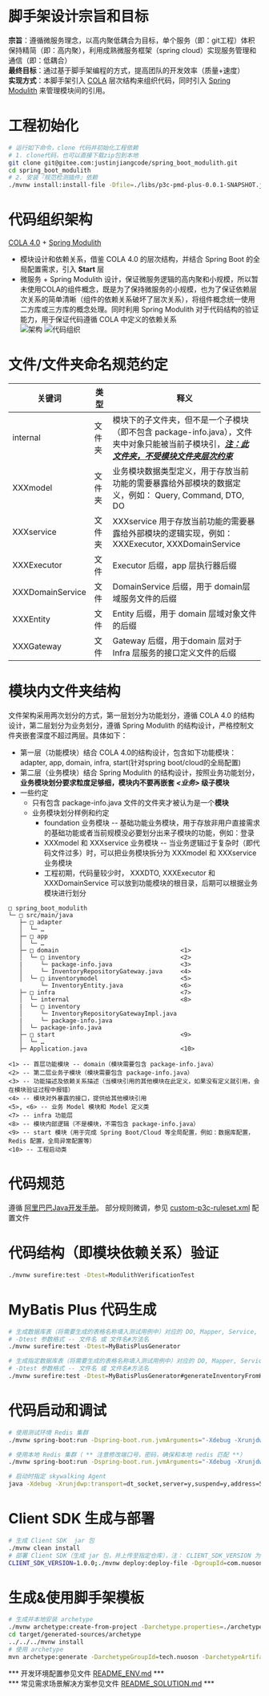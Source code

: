 # 脚手架设计宗旨和目标
**宗旨**：遵循微服务理念，以高内聚低耦合为目标，单个服务（即：git工程）体积保持精简（即：高内聚），利用成熟微服务框架（spring cloud）实现服务管理和通信（即：低耦合）    
**最终目标**：通过基于脚手架编程的方式，提高团队的开发效率（质量+速度）  
**实现方式**：本脚手架引入 [COLA](https://github.com/alibaba/COLA) 层次结构来组织代码，同时引入 [Spring Modulith](https://spring.io/projects/spring-modulith/) 来管理模块间的引用。  

# 工程初始化
```bash
# 运行如下命令，clone 代码并初始化工程依赖
# 1. clone代码，也可以直接下载zip包到本地
git clone git@gitee.com:justinjiangcode/spring_boot_modulith.git
cd spring_boot_modulith
# 2. 安装『规范检测插件』依赖
./mvnw install:install-file -Dfile=./libs/p3c-pmd-plus-0.0.1-SNAPSHOT.jar -DgroupId=com.nuoson -DartifactId=p3c-pmd-plus -Dversion=0.0.1-SNAPSHOT -Dpackaging=jar
```

# 代码组织架构
 [COLA 4.0](https://github.com/alibaba/COLA) + [Spring Modulith](https://spring.io/projects/spring-modulith/)  
* 模块设计和依赖关系，借鉴 COLA 4.0 的层次结构，并结合 Spring Boot 的全局配置需求，引入 **Start** 层  
* 微服务 + Spring Modulith 设计，保证微服务逻辑的高内聚和小规模，所以暂未使用COLA的组件概念，既是为了保持微服务的小规模，也为了保证依赖层次关系的简单清晰（组件的依赖关系破坏了层次关系），将组件概念统一使用二方库或三方库的概念处理。同时利用 Spring Modulith 对于代码结构的验证能力，用于保证代码遵循 COLA 中定义的依赖关系      
![架构](./docs/cola-4.0-modulith-arch.jpg)
![代码组织](./docs/cola-4.0-modulith-code-org.jpg)

# 文件/文件夹命名规范约定
| 关键词           | 类型   | 释义                                                                                                                                                |
|------------------|--------|-----------------------------------------------------------------------------------------------------------------------------------------------------|
| internal         | 文件夹 | 模块下的子文件夹，但不是一个子模块（即不包含 package-info.java），文件夹中对象只能被当前子模块引，**<u>_注：此文件夹，不受模块文件夹层次约束_</u>** |
| XXXmodel         | 文件夹 | 业务模块数据类型定义，用于存放当前功能的需要暴露给外部模块的数据定义，例如： Query, Command, DTO, DO                                                |
| XXXservice       | 文件夹 | XXXservice 用于存放当前功能的需要暴露给外部模块的逻辑实现，例如： XXXExecutor, XXXDomainService                                                     |
| XXXExecutor      | 文件   | Executor 后缀，app 层执行器后缀                                                                                                                     |
| XXXDomainService | 文件   | DomainService 后缀，用于 domain层域服务文件的后缀                                                                                                   |
| XXXEntity        | 文件   | Entity 后缀，用于 domain 层域对象文件的后缀                                                                                                         |
| XXXGateway       | 文件   | Gateway 后缀，用于domain 层对于 Infra 层服务的接口定义文件的后缀                                                                                    |




# 模块内文件夹结构
文件架构采用两次划分的方式，第一层划分为功能划分，遵循 COLA 4.0 的结构设计，第二层划分为业务划分，遵循 Spring Modulith 的结构设计，严格控制文件夹嵌套深度不超过两层。具体如下：  
* 第一层（功能模块）结合 COLA 4.0的结构设计，包含如下功能模块：adapter, app, domain, infra, start(针对spring boot/cloud的全局配置)
* 第二层（业务模块）结合 Spring Modulith 的结构设计，按照业务功能划分，**业务模块划分要求粒度足够细，模块内不要再嵌套 *<业务>* 级子模块**  
* 一些约定  
   * 只有包含 package-info.java 文件的文件夹才被认为是一个**模块**
   * 业务模块划分样例和约定
      * foundation 业务模块 -- 基础功能业务模块，用于存放非用户直接需求的基础功能或者当前规模没必要划分出来子模块的功能，例如：登录  
      * XXXmodel 和 XXXservice 业务模块 -- 当业务逻辑过于复杂时（即代码文件过多）时，可以把业务模块拆分为 XXXmodel 和 XXXservice 业务模块
      * 工程初期，代码量较少时， XXXDTO, XXXExecutor 和 XXXDomainService 可以放到功能模块的根目录，后期可以根据业务模块进行划分  

``` text
□ spring_boot_modulith
└─ □ src/main/java
   ├─ □ adapter         
   │  └─ …
   ├─ □ app  
   │  └─ …       
   ├─ □ domain                                  <1>
   │  └─ □ inventory                            <2>
   |     └─ package-info.java                   <3>
   │     └─ InventoryRepositoryGateway.java     <4>   
   │  └─ □ inventorymodel                       <5>
         └─ InventoryEntity.java                <6>
   ├─ □ infra                                   <7> 
   │  └─ internal                               <8> 
   |  └─ □ inventory                              
   │     └─ InventoryRepositoryGatewayImpl.java 
   |     └─ package-info.java 
   │  └─ package-info.java                        
   ├─ □ start                                   <9>
   │  └─ …       
   ├─ Application.java                          <10>  
   
<1> -- 首层功能模块 -- domain（模块需要包含 package-info.java）
<2> -- 第二层业务子模块（模块需要包含 package-info.java）
<3> -- 功能描述及依赖关系描述（当模块引用的其他模块在此定义，如果没有定义就引用，会在模块验证过程中报错） 
<4> -- 模块对外暴露的接口，提供给其他模块引用
<5>, <6> -- 业务 Model 模块和 Model 定义类  
<7> -- infra 功能层
<8> -- 模块内部逻辑（不是模块，不需包含 package-info.java）  
<9> -- start 模块（用于完成 Spring Boot/Cloud 等全局配置，例如：数据库配置，Redis 配置，全局异常配置等）  
<10> -- 工程启动类   

```

# 代码规范
遵循 [阿里巴巴Java开发手册](./docs/Java开发手册(黄山版).pdf)。 部分规则微调，参见 [custom-p3c-ruleset.xml](./custom-p3c-ruleset.xml) 配置文件


# 代码结构（即模块依赖关系）验证
```bash
./mvnw surefire:test -Dtest=ModulithVerificationTest  
```

# MyBatis Plus 代码生成
```bash
# 生成数据库表（将需要生成的表格名称填入测试用例中）对应的 DO, Mapper, Service, Controller 等代码
# -Dtest 参数格式 -- 文件名 或 文件名#方法名
./mvnw surefire:test -Dtest=MyBatisPlusGenerator

# 生成指定数据库表（将需要生成的表格名称填入测试用例中）对应的 DO, Mapper, Service, Controller 等代码
# -Dtest 参数格式 -- 文件名 或 文件名#方法名
./mvnw surefire:test -Dtest=MyBatisPlusGenerator#generateInventoryFromH2

```

# 代码启动和调试
```bash
# 使用测试环境 Redis 集群
./mvnw spring-boot:run -Dspring-boot.run.jvmArguments="-Xdebug -Xrunjdwp:transport=dt_socket,server=y,suspend=y,address=5005" -Dspring-boot.run.arguments="--spring.profiles.active=dev"

# 使用本地 Redis 集群（ ** 注意修改端口号，密码，确保和本地 redis 匹配 **）
./mvnw spring-boot:run -Dspring-boot.run.jvmArguments="-Xdebug -Xrunjdwp:transport=dt_socket,server=y,suspend=y,address=5005"  -Dspring-boot.run.arguments="--spring.profiles.active=dev --spring.data.redis.cluster.nodes=localhost:7000 --spring.data.redis.password=1q2w3e"

# 启动时指定 skywalking Agent
java -Xdebug -Xrunjdwp:transport=dt_socket,server=y,suspend=y,address=5005 -javaagent:<skywalking-agent.jar 地址> -Dskywalking.collector.backend_service=127.0.0.1:11800 -jar target/modulith-1.0.0.jar --spring.profiles.active=dev --server.port=8686
```
# Client SDK 生成与部署
```bash
# 生成 Client SDK  jar 包
./mvnw clean install
# 部署 Client SDK（生成 jar 包，并上传至指定仓库），注： CLIENT_SDK_VERSION 为版本号
CLIENT_SDK_VERSION=1.0.0;./mvnw deploy:deploy-file -DgroupId=com.nuoson.modulith -DartifactId=modulith-client -Dpackaging=jar -DrepositoryId=<依赖库Id> -Durl=<依赖库Url> -DgeneratePom=false -Dversion=${CLIENT_SDK_VERSION}-SNAPSHOT -Dfile=target/client/modulith-${CLIENT_SDK_VERSION}-client.jar
```
# 生成&使用脚手架模板
```bash
# 生成并本地安装 archetype
./mvnw archetype:create-from-project -Darchetype.properties=./archetype.properties
cd target/generated-sources/archetype 
../../../mvnw install
# 使用 archetype
mvn archetype:generate -DarchetypeGroupId=tech.nuoson -DarchetypeArtifactId=modulith-archetype -DgroupId=com.nuoson.app -DartifactId=new-app -DinteractiveMode=false

```

*** 开发环境配置参见文件 [README_ENV.md](./README_ENV.md) ***    
*** 常见需求场景解决方案参见文件 [README_SOLUTION.md](./README_SOLUTION.md) ***
